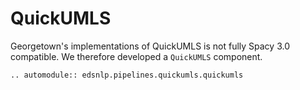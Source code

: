 # QuickUMLS

Georgetown's implementations of QuickUMLS is not fully Spacy 3.0 compatible. We therefore developed a `QuickUMLS` component.

```{eval-rst}
.. automodule:: edsnlp.pipelines.quickumls.quickumls
```
